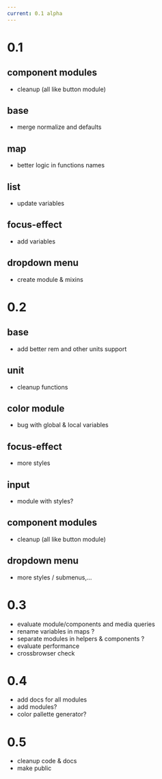 ```yaml
---
current: 0.1 alpha
---
```



# 0.1

## component modules
- cleanup (all like button module)

## base
- merge normalize and defaults

## map
- better logic in functions names

## list
- update variables

## focus-effect
- add variables

## dropdown menu
- create module & mixins



# 0.2

## base
- add better rem and other units support

## unit
- cleanup functions

## color module
- bug with global & local variables

## focus-effect
- more styles

## input
- module with styles?

## component modules
- cleanup (all like button module)

## dropdown menu
- more styles / submenus,...


# 0.3
- evaluate module/components and media queries
- rename variables in maps ?
- separate modules in helpers & components ?
- evaluate performance
- crossbrowser check


# 0.4
- add docs for all modules
- add modules?
- color pallette generator?


# 0.5
- cleanup code & docs
- make public
